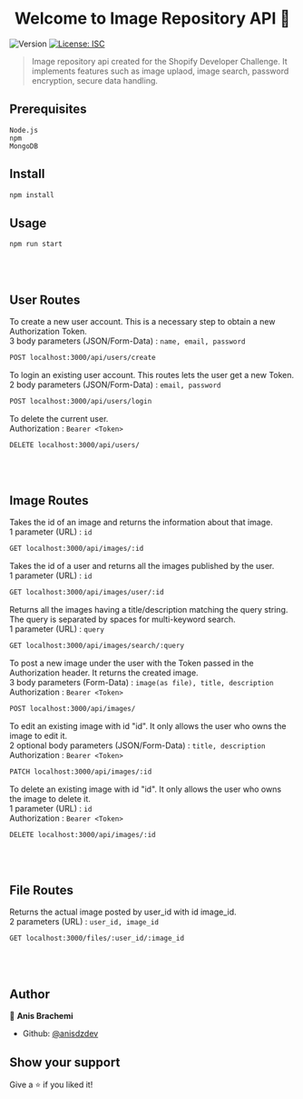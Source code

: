 <h1 align="center">Welcome to Image Repository API 👋</h1>
<p>
  <img alt="Version" src="https://img.shields.io/badge/version-1.0.0-blue.svg?cacheSeconds=2592000" />
  <a href="#" target="_blank">
    <img alt="License: ISC" src="https://img.shields.io/badge/License-ISC-yellow.svg" />
  </a>
</p>

> Image repository api created for the Shopify Developer Challenge. It implements features such as image uplaod, image search, password encryption, secure data handling.

## Prerequisites

```
Node.js
npm
MongoDB
```

## Install

```sh
npm install
```

## Usage

```sh
npm run start
```

<br><br>

## User Routes

To create a new user account. This is a necessary step to obtain a new Authorization Token.<br>
3 body parameters (JSON/Form-Data) : ```name, email, password```
```sh
POST localhost:3000/api/users/create
```

To login an existing user account. This routes lets the user get a new Token.<br>
2 body parameters (JSON/Form-Data) : ```email, password```
```sh
POST localhost:3000/api/users/login
```

To delete the current user. <br>
Authorization : ```Bearer <Token>```
```sh
DELETE localhost:3000/api/users/
```
<br><br>

## Image Routes

Takes the id of an image and returns the information about that image.<br>
1 parameter (URL) : ```id```
```sh
GET localhost:3000/api/images/:id
```

Takes the id of a user and returns all the images published by the user.<br>
1 parameter (URL) : ```id```
```sh
GET localhost:3000/api/images/user/:id
```

Returns all the images having a title/description matching the query string. The query is separated by spaces for multi-keyword search.<br>
1 parameter (URL) : ```query```
```sh
GET localhost:3000/api/images/search/:query
```

To post a new image under the user with the Token passed in the Authorization header. It returns the created image.<br>
3 body parameters (Form-Data) : ```image(as file), title, description```<br>
Authorization : ```Bearer <Token>```
```sh
POST localhost:3000/api/images/
```

To edit an existing image with id "id". It only allows the user who owns the image to edit it.<br>
2 optional body parameters (JSON/Form-Data) : ```title, description```<br>
Authorization : ```Bearer <Token>```
```sh
PATCH localhost:3000/api/images/:id
```

To delete an existing image with id "id". It only allows the user who owns the image to delete it.<br>
1 parameter (URL) : ```id```<br>
Authorization : ```Bearer <Token>```
```sh
DELETE localhost:3000/api/images/:id
```

<br><br>

## File Routes

Returns the actual image posted by user_id with id image_id.<br>
2 parameters (URL) : ```user_id, image_id```
```sh
GET localhost:3000/files/:user_id/:image_id
```

<br><br>



## Author

👤 **Anis Brachemi**

* Github: [@anisdzdev](https://github.com/anisdzdev)

## Show your support

Give a ⭐️ if you liked it!


